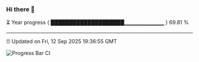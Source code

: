 ### Hi there 👋

⏳ Year progress { ████████████████████▁▁▁▁▁▁▁▁▁▁ } 69.81 %

---

⏰ Updated on Fri, 12 Sep 2025 19:36:55 GMT

![Progress Bar CI](https://github.com/IshwaranRudhara/GIT-ACTION/workflows/Progress%20Bar%20CI/badge.svg)
